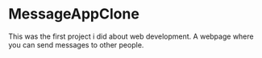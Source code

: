 # MessageAppClone
This was the first project i did about web development.
A webpage where you can send messages to other people.
